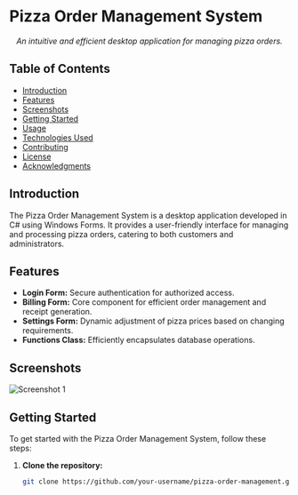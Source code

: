 
# Pizza Order Management System

<p align="center">
  <em>An intuitive and efficient desktop application for managing pizza orders.</em>
</p>

## Table of Contents

- [Introduction](#introduction)
- [Features](#features)
- [Screenshots](#screenshots)
- [Getting Started](#getting-started)
- [Usage](#usage)
- [Technologies Used](#technologies-used)
- [Contributing](#contributing)
- [License](#license)
- [Acknowledgments](#acknowledgments)

## Introduction

The Pizza Order Management System is a desktop application developed in C# using Windows Forms. It provides a user-friendly interface for managing and processing pizza orders, catering to both customers and administrators.

## Features

- **Login Form:** Secure authentication for authorized access.
- **Billing Form:** Core component for efficient order management and receipt generation.
- **Settings Form:** Dynamic adjustment of pizza prices based on changing requirements.
- **Functions Class:** Efficiently encapsulates database operations.

## Screenshots

![Screenshot 1](![image](https://github.com/abdulmajeed33/Pizaa-Order-Management-System/assets/99089185/bc3789b0-23ec-4f6e-a60d-5ab0178d6e29))
## Getting Started

To get started with the Pizza Order Management System, follow these steps:

1. **Clone the repository:**
   ```bash
   git clone https://github.com/your-username/pizza-order-management.git
